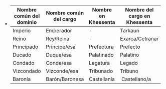 - | Nombre común del dominio | Nombre común del cargo | Nombre en Khessenta | Nombre del cargo en Khessenta |
  | -----  | ----- | ----- | ----- |
  | Imperio | Emperador | - | Tarkaun |
  | Reino | Rey/Reina | - | Exarca/Cetranar |
  | Principado | Príncipe/esa | Prefectura | Prefecto |
  | Ducado | Duque/esa | Palatinado | Palatino |
  | Condado | Conde/esa | Legatura | Legado |
  | Vizcondado | Vizconde/esa | Tribunado | Tribuno |
  | Baronía | Barón/Baronesa | Castellanía | Castellano/a |
